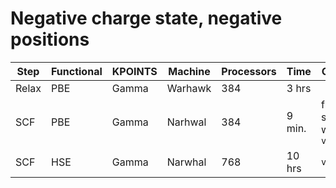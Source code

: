 # Negative charge state, negative positions

| Step | Functional | KPOINTS | Machine | Processors | Time | Choices |
|------|------------|---------|---------|------------|------|---------|
| Relax | PBE | Gamma | Warhawk | 384 | 3 hrs |  |
| SCF | PBE | Gamma | Narhwal | 384 | 9 min. | froms scratch with `vasp_gam` |
| SCF | HSE | Gamma | Narwhal | 768 | 10 hrs | `vasp_gam` |

